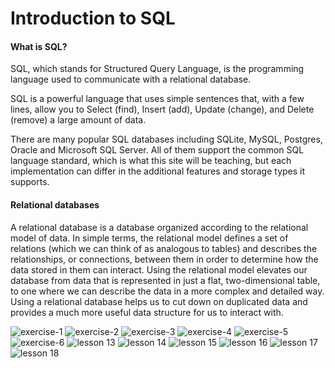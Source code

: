 # Introduction to SQL
#### What is SQL?
SQL, which stands for Structured Query Language, is the programming language used to communicate with a relational database.

SQL is a powerful language that uses simple sentences that, with a few lines, allow you to Select (find), Insert (add), Update (change), and Delete (remove) a large amount of data.

There are many popular SQL databases including SQLite, MySQL, Postgres, Oracle and Microsoft SQL Server. All of them support the common SQL language standard, which is what this site will be teaching, but each implementation can differ in the additional features and storage types it supports.

#### Relational databases
A relational database is a database organized according to the relational model of data. In simple terms, the relational model defines a set of relations (which we can think of as analogous to tables) and describes the relationships, or connections, between them in order to determine how the data stored in them can interact. Using the relational model elevates our database from data that is represented in just a flat, two-dimensional table, to one where we can describe the data in a more complex and detailed way. Using a relational database helps us to cut down on duplicated data and provides a much more useful data structure for us to interact with.


![exercise-1](/assets/exercise-1.png)
![exercise-2](/assets/exercise-2.png)
![exercise-3](/assets/exercise-3.png)
![exercise-4](/assets/exercise-4.png)
![exercise-5](/assets/exercise-5.png)
![exercise-6](/assets/exercise-6.png)
![lesson 13](/assets/lesson_13.png)
![lesson 14](/assets/lesson_14.png)
![lesson 15](/assets/lesson_15.png)
![lesson 16](/assets/lesson_16.png)
![lesson 17](/assets/lesson_17.png)
![lesson 18](/assets/lesson_18.png)

